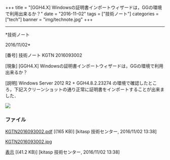 ﻿+++
title = "[GGH4.X] Windowsの証明書インポートウィザードは，GGの環境で利用出来るか？"
date = "2016-11-02"
tags = ["技術ノート"]
categories = ["tech"]
banner = "img/technote.jpg"
+++

-----------------------------------------------------------------------------------------------------------------------------

*技術ノート

2016/11/02*


[番号]
技術ノート KGTN 2016093002

[現象]
[GGH4.X]
Windowsの証明書インポートウィザードは，GGの環境で利用出来るか？

[説明]
Windows Server 2012 R2 + GGH4.8.2.23274
の環境で確認したところ，下記スクリーンショットの通り正常に証明書をインポートすることが出来ました．

![](http://techreport.kitasp.net/attachments/download/3136/KGTN2016093002.jpg)


### ファイル

 
 


[KGTN2016093002.pdf](http://techreport.kitasp.net/attachments/download/3135/KGTN2016093002.pdf)
 [(165 KB)] [kitasp 技術センター, 2016/11/02
13:38]

[KGTN2016093002.jpg](http://techreport.kitasp.net/attachments/download/3136/KGTN2016093002.jpg)

[表示](http://techreport.kitasp.net/attachments/3136/KGTN2016093002.jpg "表示")
 [(41.2 KB)] [kitasp 技術センター, 2016/11/02
13:38]


 


 

